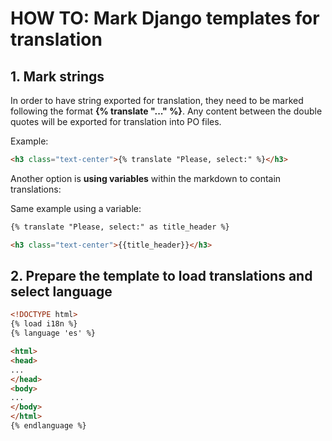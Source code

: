 # HOW TO: Mark Django templates for translation

## 1. Mark strings

In order to have string exported for translation, they need to be marked following the format **{% translate "..." %}**. Any content between the double quotes will be exported for translation into PO files.

Example:
``` HTML
<h3 class="text-center">{% translate "Please, select:" %}</h3>
```

Another option is **using variables** within the markdown to contain translations:

Same example using a variable:
``` HTML
{% translate "Please, select:" as title_header %}

<h3 class="text-center">{{title_header}}</h3>
```


## 2. Prepare the template to load translations and select language


``` HTML
<!DOCTYPE html>
{% load i18n %}
{% language 'es' %}

<html>
<head>
...
</head>
<body>
...
</body>
</html>
{% endlanguage %}
```